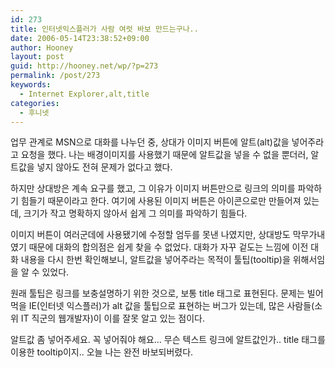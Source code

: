 ```yaml
---
id: 273
title: 인터넷익스플러가 사람 여럿 바보 만드는구나..
date: 2006-05-14T23:38:52+09:00
author: Hooney
layout: post
guid: http://hooney.net/wp/?p=273
permalink: /post/273
keywords:
  - Internet Explorer,alt,title
categories:
  - 후니넷
---
```

업무 관계로 MSN으로 대화를 나누던 중, 상대가 이미지 버튼에 알트(alt)값을 넣어주라고 요청을 했다. 나는 배경이미지를 사용했기 때문에 알트값을 넣을 수 없을 뿐더러, 알트값을 넣지 않아도 전혀 문제가 없다고 했다.

하지만 상대방은 계속 요구를 했고, 그 이유가 이미지 버튼만으로 링크의 의미를 파악하기 힘들기 때문이라고 한다. 여기에 사용된 이미지 버튼은 아이콘으로만 만들어져 있는데, 크기가 작고 명확하지 않아서 쉽게 그 의미를 파악하기 힘들다.

이미지 버튼이 여러군데에 사용됐기에 수정할 엄두를 못낸 나였지만, 상대방도 막무가내였기 때문에 대화의 합의점은 쉽게 찾을 수 없었다. 대화가 자꾸 겉도는 느낌에 이전 대화 내용을 다시 한번 확인해보니, 알트값을 넣어주라는 목적이 툴팁(tooltip)을 위해서임을 알 수 있었다.

원래 툴팁은 링크를 보충설명하기 위한 것으로, 보통 title 태그로 표현된다. 문제는 빌어먹을 IE(인터넷 익스플러)가 alt 값을 툴팁으로 표현하는 버그가 있는데, 많은 사람들(소위 IT 직군의 웹개발자)이 이를 잘못 알고 있는 점이다.

알트값 좀 넣어주세요. 꼭 넣어줘야 해요&#8230; 무슨 텍스트 링크에 알트값인가.. title 태그를 이용한 tooltip이지.. 오늘 나는 완전 바보되버렸다.